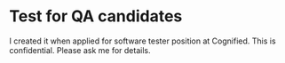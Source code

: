 # Test for QA candidates

I created it when applied for software tester position at Cognified.
This is confidential. Please ask me for details.
